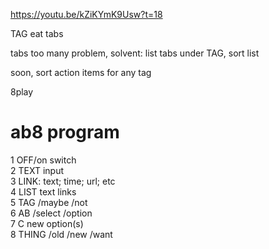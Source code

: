 https://youtu.be/kZiKYmK9Usw?t=18

TAG eat tabs

tabs too many problem, solvent: list tabs under TAG, sort list

soon, sort action items for any tag

8play


# ab8 program   
1 OFF/on switch    
2 TEXT input     
3 LINK: text; time; url; etc     
4 LIST text links      
5 TAG /maybe /not             
6 AB /select /option     
7 C new option(s)   
8 THING /old /new /want      


